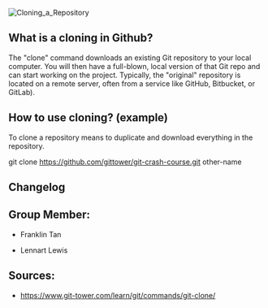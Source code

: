 ![Cloning_a_Repository](https://miro.medium.com/max/507/0*LsQht149BNbsiv5x.png)
## What is a cloning in Github?

The "clone" command downloads an existing Git repository to your local computer. You will then have a full-blown, local version of that Git repo and can start working on the project. Typically, the "original" repository is located on a remote server, often from a service like GitHub, Bitbucket, or GitLab).
## How to use cloning? (example)

To clone a repository means to duplicate and download everything in the repository.


git clone https://github.com/gittower/git-crash-course.git other-name
## Changelog

## Group Member:
* Franklin Tan
  
* Lennart Lewis

## Sources:
* https://www.git-tower.com/learn/git/commands/git-clone/
